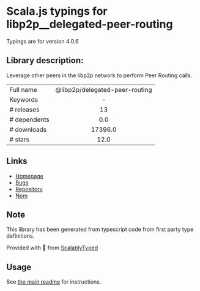 
# Scala.js typings for libp2p__delegated-peer-routing

Typings are for version 4.0.6

## Library description:
Leverage other peers in the libp2p network to perform Peer Routing calls.

|                    |                 |
| ------------------ | :-------------: |
| Full name          | @libp2p/delegated-peer-routing |
| Keywords           | - |
| # releases         | 13 |
| # dependents       | 0.0 |
| # downloads        | 17396.0 |
| # stars            | 12.0 |

## Links
- [Homepage](https://github.com/libp2p/js-libp2p-delegated-peer-routing#readme)
- [Bugs](https://github.com/libp2p/js-libp2p-delegated-peer-routing/issues)
- [Repository](https://github.com/libp2p/js-libp2p-delegated-peer-routing)
- [Npm](https://www.npmjs.com/package/%40libp2p%2Fdelegated-peer-routing)
    


## Note
This library has been generated from typescript code from first party type definitions.

Provided with :purple_heart: from [ScalablyTyped](https://github.com/oyvindberg/ScalablyTyped)

## Usage
See [the main readme](../../readme.md) for instructions.


